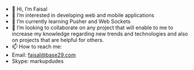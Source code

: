 - 👋 Hi, I’m Faisal
- 👀 I’m interested in developing web and mobile applications
- 🌱 I’m currently learning Pusher and Web Sockets
- 💞️ I’m looking to collaborate on any project that will enable to me to increase my knowledge regarding new trends and technologies and also on projects that are helpful for others.
- 📫 How to reach me:
- Email: faisal@base29.com
- Skype: markupdudes

<!---
Base29/Base29 is a ✨ special ✨ repository because its `README.md` (this file) appears on your GitHub profile.
You can click the Preview link to take a look at your changes.
--->
